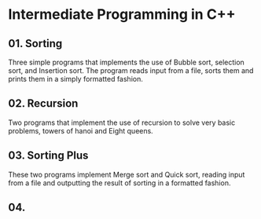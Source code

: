 # Intermediate Programming in C++

## 01. Sorting
  Three simple programs that implements the use of Bubble sort, selection sort, and Insertion sort. The program reads input from a file, sorts them and prints them in a simply formatted fashion. 
## 02. Recursion
  Two programs that implement the use of recursion to solve very basic problems, towers of hanoi and Eight queens.
## 03. Sorting Plus
  These two programs implement Merge sort and Quick sort, reading input from a file and outputting the result of sorting in a formatted fashion.
## 04. 
